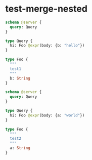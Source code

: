 # test-merge-nested

```graphql @schema
schema @server {
  query: Query
}

type Query {
  hi: Foo @expr(body: {b: "hello"})
}

type Foo {
  """
  test1
  """
  b: String
}
```

```graphql @schema
schema @server {
  query: Query
}

type Query {
  hi: Foo @expr(body: {a: "world"})
}

type Foo {
  """
  test2
  """
  a: String
}
```
